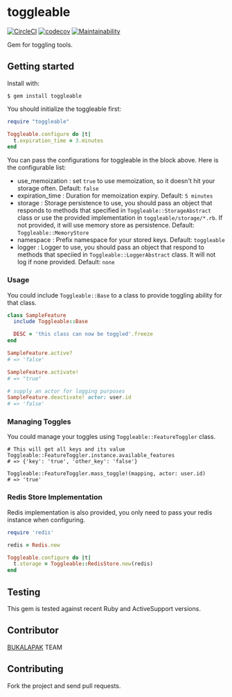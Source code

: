 # toggleable
[![CircleCI](https://circleci.com/gh/bukalapak/toggleable.svg?style=svg)](https://circleci.com/gh/bukalapak/toggleable)
[![codecov](https://codecov.io/gh/bukalapak/toggleable/branch/master/graph/badge.svg)](https://codecov.io/gh/bukalapak/toggleable)
[![Maintainability](https://api.codeclimate.com/v1/badges/02e63a9f70c9c06ffed5/maintainability)](https://codeclimate.com/github/bukalapak/toggleable/maintainability)

Gem for toggling tools.

## Getting started

Install with:

```
$ gem install toggleable
```

You should initialize the toggleable first:

```ruby
require "toggleable"

Toggleable.configure do |t|
  t.expiration_time = 3.minutes
end
```

You can pass the configurations for toggleable in the block above. Here is the configurable list:

* use_memoization : set `true` to use memoization, so it doesn't hit your storage often. Default: `false`
* expiration_time : Duration for memoization expiry. Default: `5 minutes`
* storage : Storage persistence to use, you should pass an object that responds to methods that specified in `Toggleable::StorageAbstract` class or use the provided implementation in `toggleable/storage/*.rb`. If not provided, it will use memory store as persistence. Default: `Toggleable::MemoryStore`
* namespace : Prefix namespace for your stored keys. Default: `toggleable`
* logger : Logger to use, you should pass an object that respond to methods that speciied in `Toggleable::LoggerAbstract` class. It will not log if none provided. Default: `none`

### Usage

You could include `Toggleable::Base` to a class to provide toggling ability for that class.

```ruby
class SampleFeature
  include Toggleable::Base

  DESC = 'this class can now be toggled'.freeze
end

SampleFeature.active?
# => 'false'

SampleFeature.activate!
# => "true"

# supply an actor for logging purposes
SampleFeature.deactivate! actor: user.id
# => 'false'
```

### Managing Toggles

You could manage your toggles using `Toggleable::FeatureToggler` class.

```
# This will get all keys and its value
Toggleable::FeatureToggler.instance.available_features
# => {'key': 'true', 'other_key': 'false'}

Toggleable::FeatureToggler.mass_toggle!(mapping, actor: user.id)
# => 'true'
```

### Redis Store Implementation

Redis implementation is also provided, you only need to pass your redis instance when configuring.

```ruby
require 'redis'

redis = Redis.new

Toggleable.configure do |t|
  t.storage = Toggleable::RedisStore.new(redis)
end
```

## Testing

This gem is tested against recent Ruby and ActiveSupport versions.


## Contributor

[BUKALAPAK](https://github.com/bukalapak/toggleable/graphs/contributors) TEAM

## Contributing

Fork the project and send pull requests.
